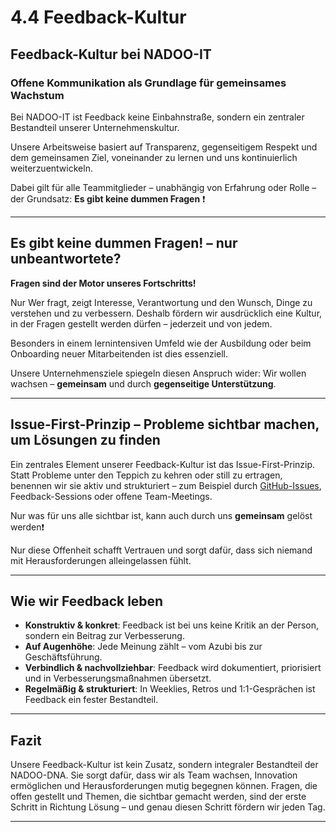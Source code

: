 # 4.4 Feedback-Kultur

## Feedback-Kultur bei NADOO-IT

### Offene Kommunikation als Grundlage für gemeinsames Wachstum

Bei NADOO-IT ist Feedback keine Einbahnstraße, sondern ein zentraler Bestandteil unserer Unternehmenskultur.

Unsere Arbeitsweise basiert auf Transparenz, gegenseitigem Respekt und dem gemeinsamen Ziel, voneinander zu lernen und uns kontinuierlich weiterzuentwickeln.

Dabei gilt für alle Teammitglieder – unabhängig von Erfahrung oder Rolle – der Grundsatz: **Es gibt keine dummen Fragen** ❗

---

## Es gibt keine dummen Fragen! – nur unbeantwortete?

**Fragen sind der Motor unseres Fortschritts!**

Nur Wer fragt, zeigt Interesse, Verantwortung und den Wunsch, Dinge zu verstehen und zu verbessern. Deshalb fördern wir ausdrücklich eine Kultur, in der Fragen gestellt werden dürfen – jederzeit und von jedem.

Besonders in einem lernintensiven Umfeld wie der Ausbildung oder beim Onboarding neuer Mitarbeitenden ist dies essenziell.

Unsere Unternehmensziele spiegeln diesen Anspruch wider: Wir wollen wachsen – **gemeinsam** und durch **gegenseitige Unterstützung**.

---

## Issue-First-Prinzip – Probleme sichtbar machen, um Lösungen zu finden

Ein zentrales Element unserer Feedback-Kultur ist das Issue-First-Prinzip. Statt Probleme unter den Teppich zu kehren oder still zu ertragen, benennen wir sie aktiv und strukturiert – zum Beispiel durch [GitHub-Issues](https://github.com/NADOOIT/NADOO-Wiki/issues/new/choose), Feedback-Sessions oder offene Team-Meetings.

Nur was für uns alle sichtbar ist, kann auch durch uns **gemeinsam** gelöst werden❗

Nur diese Offenheit schafft Vertrauen und sorgt dafür, dass sich niemand mit Herausforderungen alleingelassen fühlt.

---

## Wie wir Feedback leben

- **Konstruktiv & konkret**: Feedback ist bei uns keine Kritik an der Person, sondern ein Beitrag zur Verbesserung.
- **Auf Augenhöhe**: Jede Meinung zählt – vom Azubi bis zur Geschäftsführung.
- **Verbindlich & nachvollziehbar**: Feedback wird dokumentiert, priorisiert und in Verbesserungsmaßnahmen übersetzt.
- **Regelmäßig & strukturiert**: In Weeklies, Retros und 1:1-Gesprächen ist Feedback ein fester Bestandteil.

---

## Fazit

Unsere Feedback-Kultur ist kein Zusatz, sondern integraler Bestandteil der NADOO-DNA. Sie sorgt dafür, dass wir als Team wachsen, Innovation ermöglichen und Herausforderungen mutig begegnen können. Fragen, die offen gestellt und Themen, die sichtbar gemacht werden, sind der erste Schritt in Richtung Lösung – und genau diesen Schritt fördern wir jeden Tag.

---
